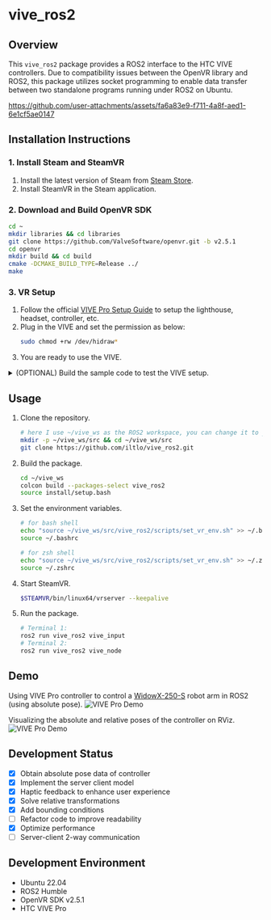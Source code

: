 # vive_ros2

## Overview

This `vive_ros2` package provides a ROS2 interface to the HTC VIVE controllers. Due to compatibility issues between the OpenVR library and ROS2, this package utilizes socket programming to enable data transfer between two standalone programs running under ROS2 on Ubuntu.

https://github.com/user-attachments/assets/fa6a83e9-f711-4a8f-aed1-6e1cf5ae0147

## Installation Instructions

### 1. Install Steam and SteamVR
1. Install the latest version of Steam from [Steam Store](https://store.steampowered.com/).
2. Install SteamVR in the Steam application.

### 2. Download and Build OpenVR SDK
```bash
cd ~
mkdir libraries && cd libraries
git clone https://github.com/ValveSoftware/openvr.git -b v2.5.1
cd openvr
mkdir build && cd build
cmake -DCMAKE_BUILD_TYPE=Release ../
make
```

### 3. VR Setup
1. Follow the official [VIVE Pro Setup Guide](https://www.vive.com/hk/setup/vive-pro-hmd/) to setup the lighthouse, headset, controller, etc.
2. Plug in the VIVE and set the permission as below:
    ```bash
    sudo chmod +rw /dev/hidraw*
    ```
3. You are ready to use the VIVE.
<details>
<summary>(OPTIONAL) Build the sample code to test the VIVE setup.</summary>

```bash
cd ~/libraries/openvr/samples
mkdir build && cd build
cmake .. -G "Unix Makefiles" -DCMAKE_PREFIX_PATH=/opt/Qt/5.6/gcc_64/lib/cmake -DCMAKE_BUILD_TYPE=Release
```
Run the demo code as follows:
```bash
# copy the texture files to the bin folder
cd ~
cp libraries/openvr/samples/bin/cube_texture.png libraries/openvr/samples/bin/hellovr_* build
```
```bash
# Run demo code
~/.steam/steam/ubuntu12_32/steam-runtime/run.sh ~/vive_ws/libraries/openvr/samples/bin/linux64/hellovr_opengl
```   
</details>

## Usage
1. Clone the repository.
    ```bash
    # here I use ~/vive_ws as the ROS2 workspace, you can change it to your own workspace
    mkdir -p ~/vive_ws/src && cd ~/vive_ws/src
    git clone https://github.com/iltlo/vive_ros2.git
    ```
2. Build the package.
    ```bash
    cd ~/vive_ws
    colcon build --packages-select vive_ros2
    source install/setup.bash
    ```
3.  Set the environment variables.
    ```bash
    # for bash shell
    echo "source ~/vive_ws/src/vive_ros2/scripts/set_vr_env.sh" >> ~/.bashrc
    source ~/.bashrc
    ```
    ```bash
    # for zsh shell
    echo "source ~/vive_ws/src/vive_ros2/scripts/set_vr_env.sh" >> ~/.zshrc
    source ~/.zshrc
    ```
4. Start SteamVR.
    ```bash
    $STEAMVR/bin/linux64/vrserver --keepalive
    ```
5. Run the package.
    ```bash
    # Terminal 1:
    ros2 run vive_ros2 vive_input
    # Terminal 2:
    ros2 run vive_ros2 vive_node
    ```

## Demo
Using VIVE Pro controller to control a [WidowX-250-S](https://docs.trossenrobotics.com/interbotix_xsarms_docs/specifications/wx250s.html) robot arm in ROS2 (using absolute pose).
![VIVE Pro Demo](docs/videos/vive_pose-abs-control.gif)

Visualizing the absolute and relative poses of the controller on RViz.
![VIVE Pro Demo](docs/videos/vive_pose-relative.gif)

## Development Status
- [x]  Obtain absolute pose data of controller
- [x]  Implement the server client model
- [x]  Haptic feedback to enhance user experience
- [x]  Solve relative transformations
- [x]  Add bounding conditions 
- [ ]  Refactor code to improve readability
- [x]  Optimize performance
- [ ]  Server-client 2-way communication

## Development Environment
- Ubuntu 22.04
- ROS2 Humble
- OpenVR SDK v2.5.1
- HTC VIVE Pro
